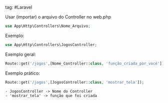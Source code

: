 tag: #Laravel 

Usar (importar) o arquivo do Controller no web.php
```php
use App\Http\Controllers\Nome_Arquivo;
```

Exemplo:
```php
use App\Http\Controllers\JogosController;
```

Exemplo geral:
```php
Route::get('/jogos',[Nome_Controller::class, 'função_criada_por_você']);
```

Exemplo prático:
```php
Route::get('/jogos',[JogosController::class, 'mostrar_tela']);
```

	- JogosController -> Nome do Controller
	- 'mostrar_tela' -> função que foi criada

